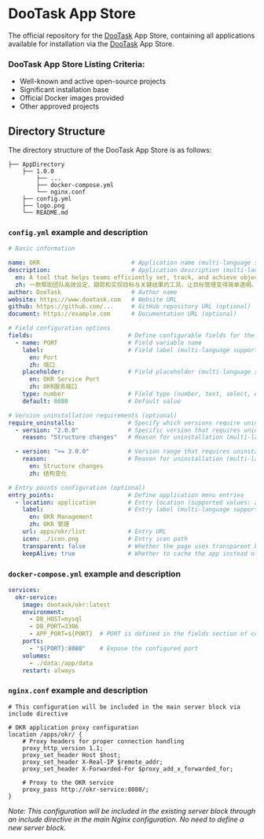 # DooTask App Store

The official repository for the [DooTask](https://github.com/kuaifan/dootask) App Store, containing all applications available for installation via the [DooTask](https://github.com/kuaifan/dootask) App Store.

### DooTask App Store Listing Criteria:

- Well-known and active open-source projects
- Significant installation base
- Official Docker images provided
- Other approved projects

## Directory Structure

The directory structure of the DooTask App Store is as follows:

```
├── AppDirectory
    ├── 1.0.0
        ├── ...
        ├── docker-compose.yml
        └── nginx.conf
    ├── config.yml
    ├── logo.png
    └── README.md
```

### `config.yml` example and description

```yaml
# Basic information

name: OKR                          # Application name (multi-language support)
description:                       # Application description (multi-language support)
  en: A tool that helps teams efficiently set, track, and achieve objectives and key results, making goal management simple and transparent.
  zh: 一款帮助团队高效设定、跟踪和实现目标与关键结果的工具，让目标管理变得简单透明。
author: DooTask                    # Author name
website: https://www.dootask.com   # Website URL
github: https://github.com/...     # GitHub repository URL (optional)
document: https://example.com      # Documentation URL (optional)

# Field configuration options
fields:                           # Define configurable fields for the application
  - name: PORT                    # Field variable name
    label:                        # Field label (multi-language support)
      en: Port
      zh: 端口
    placeholder:                  # Field placeholder (multi-language support)
      en: OKR Service Port
      zh: OKR服务端口
    type: number                  # Field type (number, text, select, etc.)
    default: 8080                 # Default value

# Version uninstallation requirements (optional)
require_uninstalls:               # Specify which versions require uninstallation first
  - version: "2.0.0"              # Specific version that requires uninstallation
    reason: "Structure changes"   # Reason for uninstallation (multi-language support)

  - version: ">= 3.0.0"           # Version range that requires uninstallation
    reason:                       # Reason for uninstallation (multi-language support)
      en: Structure changes
      zh: 结构变化

# Entry points configuration (optional)
entry_points:                     # Define application menu entries
  - location: application         # Entry location (supported values: application, application/admin, main/menu)
    label:                        # Entry label (multi-language support)
      en: OKR Management
      zh: OKR 管理
    url: apps/okr/list            # Entry URL
    icon: ./icon.png              # Entry icon path
    transparent: false            # Whether the page uses transparent background (optional, default: false)
    keepAlive: true               # Whether to cache the app instead of destroying it when closed, to preserve state and improve performance (optional, default: true)
```

### `docker-compose.yml` example and description

```yaml
services:
  okr-service:
    image: dootask/okr:latest
    environment:
      - DB_HOST=mysql
      - DB_PORT=3306
      - APP_PORT=${PORT}  # PORT is defined in the fields section of config.yml
    ports:
      - "${PORT}:8080"    # Expose the configured port
    volumes:
      - ./data:/app/data
    restart: always
```

### `nginx.conf` example and description

```nginx
# This configuration will be included in the main server block via include directive

# OKR application proxy configuration
location /apps/okr/ {
    # Proxy headers for proper connection handling
    proxy_http_version 1.1;
    proxy_set_header Host $host;
    proxy_set_header X-Real-IP $remote_addr;
    proxy_set_header X-Forwarded-For $proxy_add_x_forwarded_for;
    
    # Proxy to the OKR service
    proxy_pass http://okr-service:8080/;
}
```

*Note: This configuration will be included in the existing server block through an include directive in the main Nginx configuration. No need to define a new server block.*
